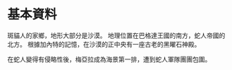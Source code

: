 <!-- TITLE: 梅亞拉 -->
<!-- SUBTITLE: 斑貓人的家鄉 -->

# 基本資料
斑貓人的家鄉，地形大部分是沙漠。
地理位置在巴格達王國的南方，蛇人帝國的北方。
根據加內特的記憶，在沙漠的正中央有一座古老的黑曜石神殿。

在蛇人變得有侵略性後，梅亞拉成為海景第一排，遭到蛇人軍隊團團包圍。